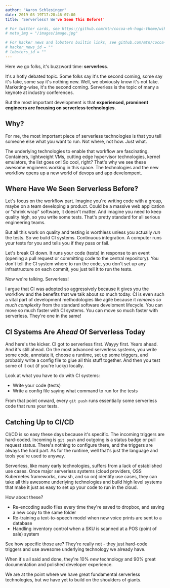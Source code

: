 ```yaml
---
author: "Aaron Schlesinger"
date: 2019-03-19T17:28:46-07:00
title: 'Serverless? We've Seen This Before!'

# For twitter cards, see https://github.com/mtn/cocoa-eh-hugo-theme/wiki/Twitter-cards
# meta_img = "/images/image.jpg"

# For hacker news and lobsters builtin links, see github.com/mtn/cocoa-eh-hugo-theme/wiki/Social-Links
# hacker_news_id = ""
# lobsters_id = ""
---
```


Here we go folks, it's buzzword time: **serverless**.

It's a hotly debated topic. Some folks say it's the second coming, some say it's fake, some say it's nothing new. Well, we obviously know it's not fake. Marketing-wise, it's the second coming. Serverless is the topic of many a keynote at industry conferences.

But the most important development is that **experienced, prominent engineers are focusing on serverless technologies**.

## Why?

For me, the most important piece of serverless technologies is that you tell someone else what you want to run. Not where, not how. Just what.

The underlying technologies to enable that workflow are fascinating. Containers, lightweight VMs, cutting edge hypervisor technologies, kernel emulators, the list goes on! So cool, right? That's why we see these awesome engineers working in this space. The technologies and the new workflow opens up a new world of devops and app develompent.

## Where Have We Seen Serverless Before?

Let's focus on the workflow part. Imagine you're writing code with a group, maybe on a team developing a product. Could be a massive web application or "shrink wrap" software, it doesn't matter. And imagine you need to keep quality high, so you write some tests. That's pretty standard for all serious engineering teams.

But all this work on quality and testing is worthless unless you actually _run_ the tests. So we build CI systems. Continuous integration. A computer runs your tests for you and tells you if they pass or fail.

Let's break CI down. It runs your code (tests) in response to an event (opening a pull request or committing code to the central repository). You don't tell the CI system where to run the code, you don't set up any infrastructure on each commit, you just tell it to run the tests.

Now we're talking. Serverless!

I argue that CI was adopted so aggressively because it gives you the workflow and the benefits that we talk about so much today. CI is even such a vital part of development methodologies like agile because it _removes so much complexity_ from the standard software develoment lifecycle. You can move so much faster with CI systems. You can move so much faster with serverless. They're one in the same!

## CI Systems Are _Ahead_ Of Serverless Today

And here's the kicker. CI got to serverless first. Wayyy first. Years ahead. And it's still ahead. On the most advanced serverless systems, you write some code, annotate it, choose a runtime, set up some triggers, and probably write a config file to glue all this stuff together. And then you test some of it out (if you're lucky) locally.

Look at what you have to do with CI systems:

- Write your code (tests)
- Write a config file saying what command to run for the tests

From that point onward, every `git push` runs essentially some serverless code that runs your tests.

## Catching Up to CI/CD

CI/CD is so easy these days because it's specific. The incoming triggers are hard-coded. Incoming is `git push` and outgoing is a status badge or pull request status. There's nothing to configure there, and the triggers are always the hard part. As for the runtime, well that's just the language and tools you're used to anyway.

Serverless, like many early technologies, suffers from a lack of established use cases. Once major serverless systems (cloud providers, OSS Kubernetes frameworks, now.sh, and so on) identify use cases, they can take all this awesome underlying technologies and build high level systems that make it just as easy to set up your code to run in the cloud.

How about these?

- Re-encoding audio files every time they're saved to dropbox, and saving a new copy to the same folder
- Re-training a text-to-speech model when new voice prints are sent to a database
- Handling inventory control when a SKU is scanned at a POS (point of sale) system

See how specific those are? They're really not - they just hard-code triggers and use awesome underlying technology we already have.

When it's all said and done, they're 10% _new_ technology and 90% great documentation and polished developer experience.

We are at the point where we have great fundamental serverless technologies, but we have yet to build on the shoulders of giants.
